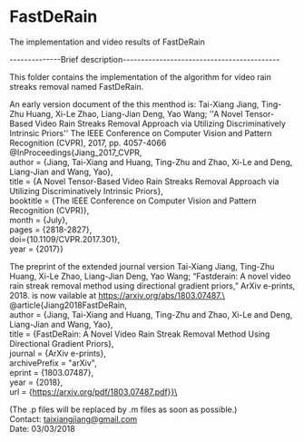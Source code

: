 # FastDeRain
The implementation and video results of FastDeRain

--------------Brief description-------------------------------------------

This folder contains the implementation of the algorithm for video rain streaks removal named FastDeRain.

An early version document of the this menthod is:
Tai-Xiang Jiang, Ting-Zhu Huang, Xi-Le Zhao, Liang-Jian Deng, Yao Wang; ''A Novel Tensor-Based Video Rain Streaks Removal Approach via Utilizing Discriminatively Intrinsic Priors'' The IEEE Conference on Computer Vision and Pattern Recognition (CVPR), 2017, pp. 4057-4066
@InProceedings{Jiang_2017_CVPR,\
author = {Jiang, Tai-Xiang and Huang, Ting-Zhu and Zhao, Xi-Le and Deng, Liang-Jian and Wang, Yao},\
title = {A Novel Tensor-Based Video Rain Streaks Removal Approach via Utilizing Discriminatively Intrinsic Priors},\
booktitle = {The IEEE Conference on Computer Vision and Pattern Recognition (CVPR)},\
month = {July},\
pages = {2818-2827},\
doi={10.1109/CVPR.2017.301},\
year = {2017}}

The preprint of the extended journal version
Tai-Xiang Jiang, Ting-Zhu Huang, Xi-Le Zhao, Liang-Jian Deng, Yao Wang; “Fastderain: A novel video rain streak removal method using
directional gradient priors,” ArXiv e-prints, 2018.
is now vailable at https://arxiv.org/abs/1803.07487.\
@article{Jiang2018FastDeRain,\
   author = {Jiang, Tai-Xiang and Huang, Ting-Zhu and Zhao, Xi-Le and Deng, Liang-Jian and Wang, Yao},\
    title = {FastDeRain: A Novel Video Rain Streak Removal Method Using Directional Gradient Priors},\
  journal = {ArXiv e-prints},\
archivePrefix = "arXiv",\
   eprint = {1803.07487},\
     year = {2018},\
     url  = {https://arxiv.org/pdf/1803.07487.pdf}}\

(The .p files will be replaced by .m files as soon as possible.)\
Contact: taixiangjiang@gmail.com\
Date: 03/03/2018
